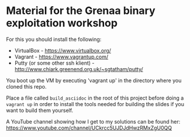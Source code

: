 # Material for the Grenaa binary exploitation workshop

For this you should install the following:

* VirtualBox - https://www.virtualbox.org/
* Vagrant - https://www.vagrantup.com/
* Putty (or some other ssh klient) - http://www.chiark.greenend.org.uk/~sgtatham/putty/

You boot up the VM by executing 'vagrant up' in the directory where you cloned this repo.

Place a file called `build_asciidoc` in the root of this project before doing a `vagrant up` in order to install the tools needed for building the slides if you  want to build them yourself.

A YouTube channel showing how I get to my solutions can be found her:
https://www.youtube.com/channel/UCkrcc5UJDJdHwzRMxZgU0QQ
